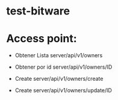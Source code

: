 # test-bitware

Access point:
=============

- Obtener Lista
  server/api/v1/owners

- Obtener por id
  server/api/v1/owners/ID

- Create
  server/api/v1/owners/create
 
 - Create
  server/api/v1/owners/update/ID
  
